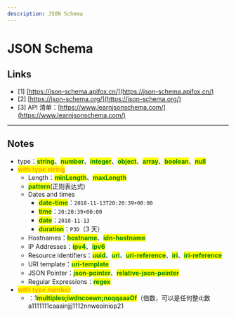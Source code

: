 ```yaml
---
description: JSON Schema
---
```


# JSON Schema

## Links

* \[1] [https://json-schema.apifox.cn/](https://json-schema.apifox.cn/)
* \[2] [https://json-schema.org/](https://json-schema.org/)
* \[3] API 清单：[https://www.learnjsonschema.com/](https://www.learnjsonschema.com/)

***

## Notes

* type：<mark style="color:green;">**string**</mark>、<mark style="color:green;">**number**</mark>、<mark style="color:green;">**integer**</mark>、<mark style="color:green;">**object**</mark>、<mark style="color:green;">**array**</mark>、<mark style="color:green;">**boolean**</mark>、<mark style="color:green;">**null**</mark>
* <mark style="color:orange;">**with type string**</mark>
  * Length：<mark style="color:green;">**minLength**</mark>、<mark style="color:green;">**maxLength**</mark>
  * <mark style="color:green;">**pattern**</mark>(正则表达式)
  * Dates and times
    * <mark style="color:green;">**date-time**</mark>：`2018-11-13T20:20:39+00:00`
    * <mark style="color:green;">**time**</mark>：`20:20:39+00:00`
    * <mark style="color:green;">**date**</mark>：`2018-11-13`
    * <mark style="color:green;">**duration**</mark>：`P3D`（3 天）
  * Hostnames：<mark style="color:green;">**hostname**</mark>、<mark style="color:green;">**idn-hostname**</mark>
  * IP Addresses：<mark style="color:green;">**ipv4**</mark>、<mark style="color:green;">**ipv6**</mark>
  * Resource identifiers：<mark style="color:green;">**uuid**</mark>、<mark style="color:green;">**uri**</mark>、<mark style="color:green;">**uri-reference**</mark>、<mark style="color:green;">**iri**</mark>、<mark style="color:green;">**iri-reference**</mark>
  * URI template：<mark style="color:green;">**uri-template**</mark>
  * JSON Pointer：<mark style="color:green;">**json-pointer**</mark>、<mark style="color:green;">**relative-json-pointer**</mark>
  * Regular Expressions：<mark style="color:green;">**regex**</mark>
* <mark style="color:orange;">**with type number**</mark>
  * ：1<mark style="color:green;">**multipleo;iwdncoewn;noqqaaaOf**</mark>（倍数，可以是任何整d;数a1111111caaainjjj1112nnweoiniop21

